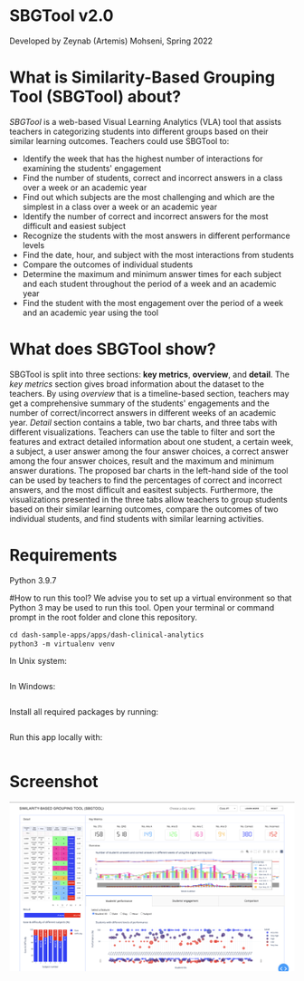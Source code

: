 # SBGTool v2.0
Developed by Zeynab (Artemis) Mohseni, Spring 2022

# What is Similarity-Based Grouping Tool (SBGTool) about?

*SBGTool* is a web-based Visual Learning Analytics (VLA) tool that assists teachers in categorizing students into different groups based on their similar learning outcomes.  Teachers could use SBGTool to:

* Identify the week that has the highest number of interactions for examining the students' engagement
* Find the number of students, correct and incorrect answers in a class over a week or an academic year
* Find out which subjects are the most challenging and which are the simplest in a class over a week or an academic year
* Identify the number of correct and incorrect answers for the most difficult and easiest subject
* Recognize the students with the most answers in different performance levels
* Find the date, hour, and subject with the most interactions from students
* Compare the outcomes of individual students
* Determine the maximum and minimum answer times for each subject and each student throughout the period of a week and an academic year
* Find the student with the most engagement over the period of a week and an academic year using the tool

                                
# What does SBGTool show?

SBGTool is split into three sections: __key metrics__, __overview__, and __detail__. The *key metrics* section gives broad information about the dataset to the teachers. By using *overview* that is a timeline-based section, teachers may get a comprehensive summary of the students' engagements and the number of correct/incorrect answers in different weeks of an academic year. *Detail* section contains a table, two bar charts, and three tabs with different visualizations. Teachers can use the table to filter and sort the features and extract detailed information about one student, a certain week, a subject, a user answer among the four answer choices, a correct answer among the four answer choices, result and the maximum and minimum answer durations. 
The proposed bar charts in the left-hand side of the tool can be used by teachers to find the percentages of correct and incorrect answers, and the most difficult and easitest subjects. Furthermore, the visualizations presented in the three tabs allow teachers to group students based on their similar learning outcomes, compare the outcomes of two individual students, and find students with similar learning activities. 

# Requirements
Python 3.9.7

#How to run this tool?
We advise you to set up a virtual environment so that Python 3 may be used to run this tool. Open your terminal or command prompt in the root folder and clone this repository.

```git clone https://github.com/plotly/dash-sample-apps
cd dash-sample-apps/apps/dash-clinical-analytics
python3 -m virtualenv venv
```

In Unix system:

```source venv/bin/activate
```

In Windows:

```venv\Scripts\activate
```

Install all required packages by running:

```pip install -r requirements.txt
```

Run this app locally with:

```python app.py
```


# Screenshot

![GitHub Logo](/SBGTool.png)
